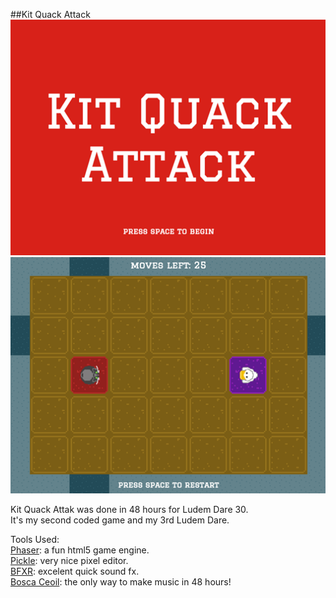 ##Kit Quack Attack
![splash screen](https://raw.githubusercontent.com/misterkeeter/ld30/master/assets/KitQuack1.png)
![gameplay screen](https://raw.githubusercontent.com/misterkeeter/ld30/master/assets/KitQuack2.png)

Kit Quack Attak was done in 48 hours for Ludem Dare 30.  
It's my second coded game and my 3rd Ludem Dare.  

Tools Used:  
[Phaser](https://github.com/photonstorm/phaser): a fun html5 game engine.  
[Pickle](http://www.pickleeditor.com/): very nice pixel editor.  
[BFXR](http://www.bfxr.net/): excelent quick sound fx.  
[Bosca Ceoil](http://distractionware.com/blog/2013/08/bosca-ceoil/): the only way to make music in 48 hours!  

